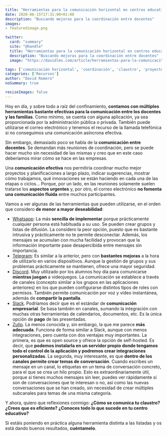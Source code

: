 ```yaml
---
title: "Herramientas para la comunicación horizontal en centros educativos"
date: 2020-06-15T17:31:00+01:00
description: "Buscando mejoras para la coordinación entre docentes"
images:
- featuredimage.png

twitter:
  card: "summary"
  site: "@handle"
  title: "Herramientas para la comunicación horizontal en centros educativos"
  description: "Buscando mejoras para la coordinación entre docentes"
  image: "https://davidlms.com/article/herramientas-para-la-comunicaci%C3%B3n-horizontal-en-centros-educativos/featuredimage.jpg"

tags: ['comunicación horizontal', 'coordinación', 'claustro', 'proyectos', 'innovación', 'canales', 'Zulip']
categories: ['Recursos']
author: "David Romero"
noSummary: true

resizeImages: false
---
```


Hoy en día, y sobre todo a raíz del confinamiento, **contamos con múltiples herramientas bastante efectivas para la comunicación entre los docentes y las familias**. Como mínimo, se cuenta con alguna aplicación, ya sea proporcionada por la administración pública o privada. También puede utilizarse el correo electrónico y tenemos el recurso de la llamada telefónica si no conseguimos una comunicación asíncrona efectiva.

Sin embargo, demasiado poco se habla de la **comunicación entre docentes**. Se demandan más reuniones de coordinación, pero se puede hacer mucho sin necesidad de las mismas y creo que en este caso deberíamos mirar cómo se hace en las empresas.

Una **comunicación efectiva** nos permitiría coordinar mucho mejor proyectos y planificaciones a largo plazo, indicar sugerencias, mostrar cómo trabajamos, qué innovaciones se están haciendo en cada una de las etapas o ciclos… Porque, por un lado, en las reuniones solamente suelen tratarse los **aspectos urgentes** y, por otro, el correo electrónico **no fomenta una comunicación fluida** entre muchos participantes.

Vamos a ver algunas de las herramientas que pueden utilizarse, en el orden que considero **de menor a mayor deseabilidad**:

* [Whatsapp](https://www.whatsapp.com/?lang=es): La más **sencilla de implementar** porque prácticamente cualquier persona está habituada a su uso. Se pueden crear grupos y listas de difusión. La considero la peor opción, puesto que es bastante intrusiva y prácticamente no te permite desconectar. Además, los mensajes se acumulan con mucha facilidad y provocan que la información importante pase desapercibida entre mensajes sin importancia.
* [Telegram](https://telegram.org/): Es similar a la anterior, pero con **bastantes mejoras** a la hora de utilizarlo en varios dispositivos. Aunque la gestión de grupos y sus problemas prácticamente se mantienen, ofrece una mayor seguridad.
* [Discord](https://discord.com/). Muy utilizado por los alumnos hoy día para comunicarse **mientras juegan** a videojuegos. La comunicación se establece a través de canales (concepto similar a los grupos en las aplicaciones anteriores) en los que pueden configurarse distintos tipos de roles con permisos. También permite comunicación por voz y vídeo instantánea, además de **compartir la pantalla**.
* [Slack](https://slack.com/intl/es-es/). Podríamos decir que es el estándar de **comunicación empresarial**. Se basa también en canales, sumando la integración con muchas otras herramientas de calendarios, documentos, etc. Es la única opción de **pago** de las presentadas.
* [Zulip](https://zulipchat.com/). La menos conocida y, sin embargo, la que me parece **más adecuada**. Funciona de forma similar a Slack, aunque con menos integraciones, pero cuenta con dos ventajas muy importantes. La primera, es que es open source y ofrece la opción de self-hosted. Es decir, que **podemos instalarla en un servidor propio donde tengamos todo el control de la aplicación y podremos crear integraciones personalizadas**. La segunda, muy interesante, es que **dentro de los canales permite crear temas de conversación**. Cuando escribes un mensaje en un canal, lo etiquetas en un tema de conversación concreto, para el que se crea un hilo propio. Esto es extraordinariamente útil, porque si tienes muchos mensajes sin leer, puedes ver rápidamente si son de conversaciones que te interesan o no, así como las nuevas conversaciones que se han creado, sin necesidad de crear múltiples subcanales para temas de una misma categoría.

Y ahora, quiero que reflexiones conmigo: **¿Cómo se comunica tu claustro? ¿Crees que es eficiente? ¿Conoces todo lo que sucede en tu centro educativo?**

Si estáis poniendo en práctica alguna herramienta distinta a las listadas y os está dando buenos resultados, **cuéntamelo**.
